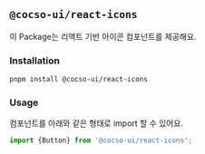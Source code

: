## `@cocso-ui/react-icons`

이 Package는 리액트 기반 아이콘 컴포넌트를 제공해요.

### Installation

```bash
pnpm install @cocso-ui/react-icons
```

### Usage

컴포넌트를 아래와 같은 형태로 import 할 수 있어요.

```javascript
import {Button} from '@cocso-ui/react-icons';
```
